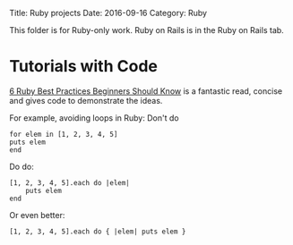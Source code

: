 Title: Ruby projects
Date: 2016-09-16
Category: Ruby

This folder is for Ruby-only work. Ruby on Rails is in the Ruby on Rails tab.

# Tutorials with Code
[6 Ruby Best Practices Beginners Should Know](https://www.codementor.io/ruby-on-rails/tutorial/6-ruby-best-practices-beginners-should-know) is a fantastic read, concise and gives code to demonstrate the ideas.

For example, avoiding loops in Ruby:
Don't do
 ```
for elem in [1, 2, 3, 4, 5]
puts elem
end
```
Do do:
```
[1, 2, 3, 4, 5].each do |elem|
    puts elem
end
```
Or even better:
```
[1, 2, 3, 4, 5].each do { |elem| puts elem }
```
